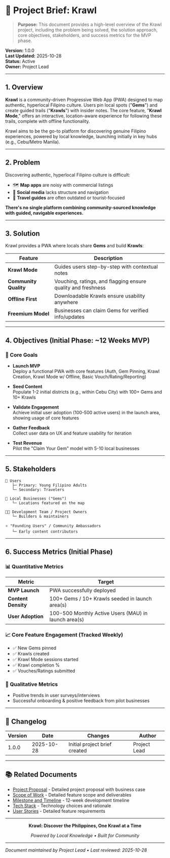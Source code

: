 # 🎯 Project Brief: Krawl

> **Purpose:** This document provides a high-level overview of the Krawl project, including the problem being solved, the solution approach, core objectives, stakeholders, and success metrics for the MVP phase.

**Version:** 1.0.0  
**Last Updated:** 2025-10-28  
**Status:** Active  
**Owner:** Project Lead

---

## 1. Overview

**Krawl** is a community-driven Progressive Web App (PWA) designed to map authentic, hyperlocal Filipino culture. Users pin local spots ("**Gems**") and create guided trails ("**Krawls**") with insider notes. The core feature, "**Krawl Mode**," offers an interactive, location-aware experience for following these trails, complete with offline functionality.

Krawl aims to be the go-to platform for discovering genuine Filipino experiences, powered by local knowledge, launching initially in key hubs (e.g., Cebu/Metro Manila).

---

## 2. Problem

Discovering authentic, hyperlocal Filipino culture is difficult:

- 🗺️ **Map apps** are noisy with commercial listings
- 📱 **Social media** lacks structure and navigation
- 📖 **Travel guides** are often outdated or tourist-focused

**There's no single platform combining community-sourced knowledge with guided, navigable experiences.**

---

## 3. Solution

Krawl provides a PWA where locals share **Gems** and build **Krawls**:

| Feature | Description |
|---------|-------------|
| **Krawl Mode** | Guides users step-by-step with contextual notes |
| **Community Quality** | Vouching, ratings, and flagging ensure quality and freshness |
| **Offline First** | Downloadable Krawls ensure usability anywhere |
| **Freemium Model** | Businesses can claim Gems for verified info/updates |

---

## 4. Objectives (Initial Phase: ~12 Weeks MVP)

### 🎯 Core Goals

- **Launch MVP**  
  Deploy a functional PWA with core features (Auth, Gem Pinning, Krawl Creation, Krawl Mode w/ Offline, Basic Vouch/Rating/Reporting)

- **Seed Content**  
  Populate 1-2 initial districts (e.g., within Cebu City) with 100+ Gems and 10+ Krawls

- **Validate Engagement**  
  Achieve initial user adoption (100-500 active users) in the launch area, showing usage of core features

- **Gather Feedback**  
  Collect user data on UX and feature usability for iteration

- **Test Revenue**  
  Pilot the "Claim Your Gem" model with 5-10 local businesses

---

## 5. Stakeholders
```
👥 Users
   ├─ Primary: Young Filipino Adults
   └─ Secondary: Travelers

🏪 Local Businesses ("Gems")
   └─ Locations featured on the map

👨‍💻 Development Team / Project Owners
   └─ Builders & maintainers

⭐ "Founding Users" / Community Ambassadors
   └─ Early content contributors
```

---

## 6. Success Metrics (Initial Phase)

### 📊 Quantitative Metrics

| Metric | Target |
|--------|--------|
| **MVP Launch** | PWA successfully deployed |
| **Content Density** | 100+ Gems / 10+ Krawls seeded in launch area(s) |
| **User Adoption** | 100-500 Monthly Active Users (MAU) in launch area(s) |

### 📈 Core Feature Engagement (Tracked Weekly)

- ✅ New Gems pinned
- ✅ Krawls created
- ✅ Krawl Mode sessions started
- ✅ Krawl completion %
- ✅ Vouches/Ratings submitted

### 💬 Qualitative Metrics

- Positive trends in user surveys/interviews
- Successful onboarding & positive feedback from pilot businesses

---

## 📝 Changelog

| Version | Date | Changes | Author |
|---------|------|---------|--------|
| 1.0.0 | 2025-10-28 | Initial project brief created | Project Lead |

---

## 📚 Related Documents

- [Project Proposal](./project-proposal.md) - Detailed project proposal with business case
- [Scope of Work](./scope-of-work.md) - Detailed feature scope and deliverables
- [Milestone and Timeline](./milestone-and-timeline.md) - 12-week development timeline
- [Tech Stack](./tech-stack.md) - Technology choices and rationale
- [User Stories](./user-story.md) - Detailed feature requirements

---

<div align="center">

**Krawl: Discover the Philippines, One Krawl at a Time**

*Powered by Local Knowledge • Built for Community*

</div>

---

*Document maintained by Project Lead • Last reviewed: 2025-10-28*